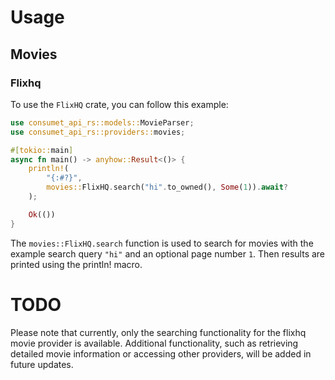 # Usage

## Movies

### Flixhq

To use the `FlixHQ` crate, you can follow this example:

```rust
use consumet_api_rs::models::MovieParser;
use consumet_api_rs::providers::movies;

#[tokio::main]
async fn main() -> anyhow::Result<()> {
    println!(
        "{:#?}",
        movies::FlixHQ.search("hi".to_owned(), Some(1)).await?
    );

    Ok(())
}
```
The `movies::FlixHQ.search` function is used to search for movies with the example search query `"hi"` and an optional page number `1`. Then results are printed using the println! macro.

# TODO

Please note that currently, only the searching functionality for the flixhq movie provider is available. Additional functionality, such as retrieving detailed movie information or accessing other providers, will be added in future updates. 
